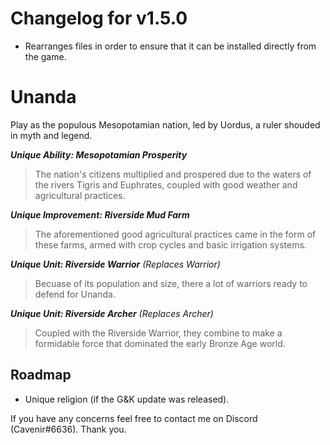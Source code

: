 # Changelog for v1.5.0
- Rearranges files in order to ensure that it can be installed directly from the game.

# Unanda
Play as the populous Mesopotamian nation, led by Uordus, a ruler shouded in myth and legend.

***Unique Ability: Mesopotamian Prosperity*** 
> The nation's citizens multiplied and prospered due to the waters of the rivers Tigris and Euphrates, coupled with good weather and agricultural practices.

***Unique Improvement: Riverside Mud Farm***
> The aforementioned good agricultural practices came in the form of these farms, armed with crop cycles and basic irrigation systems.

***Unique Unit: Riverside Warrior** (Replaces Warrior)*  
> Becuase of its population and size, there a lot of warriors ready to defend for Unanda.  

***Unique Unit: Riverside Archer** (Replaces Archer)*  
> Coupled with the Riverside Warrior, they combine to make a formidable force that dominated the early Bronze Age world.  

## Roadmap

- Unique religion (if the G&K update was released).

If you have any concerns feel free to contact me on Discord (Cavenir#6636). Thank you.

